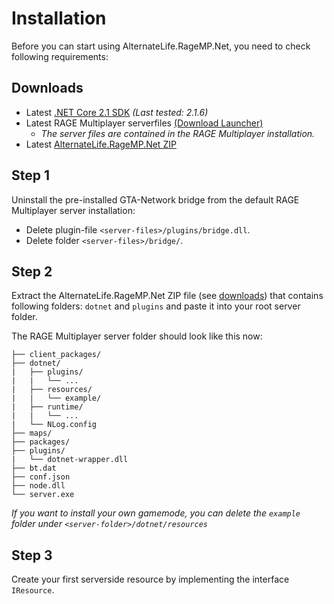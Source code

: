 # **Installation**

Before you can start using AlternateLife.RageMP.Net, you need to check following requirements:

## Downloads

- Latest [.NET Core 2.1 SDK](https://www.microsoft.com/net/download/dotnet-core/2.1) *(Last tested: 2.1.6)*
- Latest RAGE Multiplayer serverfiles [(Download Launcher)](https://www.rage.mp)    
   - *The server files are contained in the RAGE Multiplayer installation.*
- Latest [AlternateLife.RageMP.Net ZIP](https://github.com/AlternateLife/RageMP.Net/releases/latest)

## Step 1

Uninstall the pre-installed GTA-Network bridge from the default RAGE Multiplayer server installation:

- Delete plugin-file `<server-files>/plugins/bridge.dll`.
- Delete folder `<server-files>/bridge/`.

## Step 2

Extract the AlternateLife.RageMP.Net ZIP file (see [downloads](#downloads)) that contains following folders: `dotnet` and `plugins` and paste it into your root server folder.

The RAGE Multiplayer server folder should look like this now:

```text
├── client_packages/
├── dotnet/
|   ├── plugins/
|   |   └── ...
|   ├── resources/
|   |   └── example/
|   ├── runtime/
|   |   └── ...
|   └── NLog.config
├── maps/
├── packages/
├── plugins/
|   └── dotnet-wrapper.dll
├── bt.dat
├── conf.json
├── node.dll
└── server.exe
```

*If you want to install your own gamemode, you can delete the `example` folder under `<server-folder>/dotnet/resources`*

## Step 3

Create your first serverside resource by implementing the interface `IResource`.